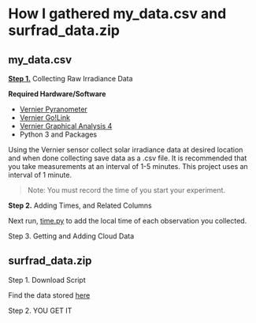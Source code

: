# How I gathered my_data.csv and surfrad_data.zip

## my_data.csv 

**<ins>Step 1.</ins>** Collecting Raw Irradiance Data

**Required Hardware/Software**
+ [Vernier Pyranometer](https://www.vernier.com/product/pyranometer/)
+ [Vernier Go!Link](https://www.vernier.com/product/golink/)
+ [Vernier Graphical Analysis 4](https://www.vernier.com/product/graphical-analysis-4/)
+ Python 3 and Packages


Using the Vernier sensor collect solar irradiance data at desired location and when done collecting save data as a .csv file.
It is recommended that you take measurements at an interval of 1-5 minutes. This project uses an interval of 1 minute.
> Note: You must record the time of you start your experiment.


**<int>Step 2.</int>** Adding Times, and Related Columns


Next run, [time.py](https://github.com/ian-double-u/solar/blob/master/time.py) to add the local time of each observation you collected.


Step 3. Getting and Adding Cloud Data



## surfrad_data.zip

Step 1. Download Script

Find the data stored [here](https://www.esrl.noaa.gov/gmd/grad/surfrad/)


Step 2. YOU GET IT
